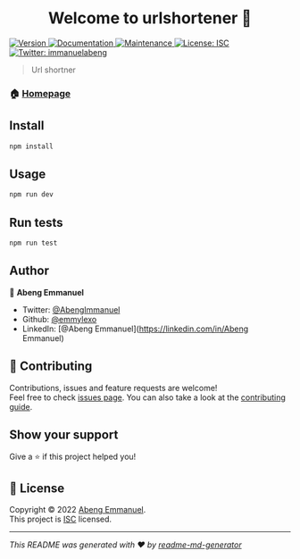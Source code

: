 <h1 align="center">Welcome to urlshortener 👋</h1>
<p>
  <a href="https://www.npmjs.com/package/urlshortener" target="_blank">
    <img alt="Version" src="https://img.shields.io/npm/v/urlshortener.svg">
  </a>
  <a href="https://github.com/emmylexo/urlshortener#readme" target="_blank">
    <img alt="Documentation" src="https://img.shields.io/badge/documentation-yes-brightgreen.svg" />
  </a>
  <a href="https://github.com/emmylexo/urlshortener/graphs/commit-activity" target="_blank">
    <img alt="Maintenance" src="https://img.shields.io/badge/Maintained%3F-yes-green.svg" />
  </a>
  <a href="https://github.com/emmylexo/urlshortener/blob/master/LICENSE" target="_blank">
    <img alt="License: ISC" src="https://img.shields.io/github/license/emmylexo/urlshortener" />
  </a>
  <a href="https://twitter.com/immanuelabeng" target="_blank">
    <img alt="Twitter: immanuelabeng" src="https://img.shields.io/twitter/follow/immanuelabeng.svg?style=social" />
  </a>
</p>

> Url shortner

### 🏠 [Homepage](https://github.com/emmylexo/urlshortener#readme)

## Install

```sh
npm install
```

## Usage

```sh
npm run dev
```

## Run tests

```sh
npm run test
```

## Author

👤 **Abeng Emmanuel**

* Twitter: [@AbengImmanuel](https://twitter.com/AbengImmanuel)
* Github: [@emmylexo](https://github.com/emmylexo)
* LinkedIn: [@Abeng Emmanuel](https://linkedin.com/in/Abeng Emmanuel)

## 🤝 Contributing

Contributions, issues and feature requests are welcome!<br />Feel free to check [issues page](https://github.com/emmylexo/urlshortener/issues). You can also take a look at the [contributing guide](https://github.com/emmylexo/urlshortener/blob/master/CONTRIBUTING.md).

## Show your support

Give a ⭐️ if this project helped you!

## 📝 License

Copyright © 2022 [Abeng Emmanuel](https://github.com/emmylexo).<br />
This project is [ISC](https://github.com/emmylexo/urlshortener/blob/master/LICENSE) licensed.

***
_This README was generated with ❤️ by [readme-md-generator](https://github.com/kefranabg/readme-md-generator)_
